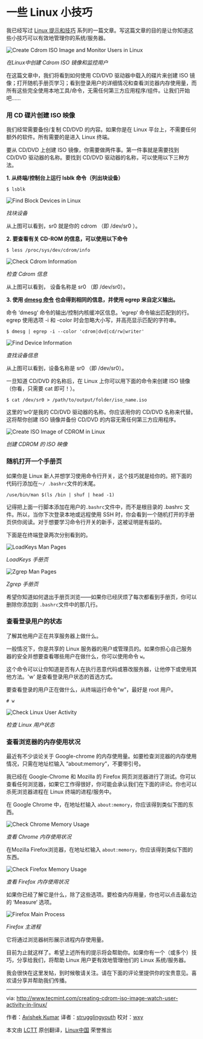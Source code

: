 一些 Linux 小技巧
================================================================================
我已经写过 [Linux 提示和技巧][1] 系列的一篇文章。写这篇文章的目的是让你知道这些小技巧可以有效地管理你的系统/服务器。

![Create Cdrom ISO Image and Monitor Users in Linux](http://www.tecmint.com/wp-content/uploads/2015/07/creating-cdrom-iso-watch-users-in-linux.jpg)

*在Linux中创建 Cdrom ISO 镜像和监控用户*

在这篇文章中，我们将看到如何使用 CD/DVD 驱动器中载入的碟片来创建 ISO 镜像；打开随机手册页学习；看到登录用户的详细情况和查看浏览器内存使用量，而所有这些完全使用本地工具/命令，无需任何第三方应用程序/组件。让我们开始吧……

### 用 CD 碟片创建 ISO 映像 ###

我们经常需要备份/复制 CD/DVD 的内容。如果你是在 Linux 平台上，不需要任何额外的软件。所有需要的是进入 Linux 终端。

要从 CD/DVD 上创建 ISO 镜像，你需要做两件事。第一件事就是需要找到CD/DVD 驱动器的名称。要找到 CD/DVD 驱动器的名称，可以使用以下三种方法。

**1. 从终端/控制台上运行 lsblk 命令（列出块设备）**

    $ lsblk

![Find Block Devices in Linux](http://www.tecmint.com/wp-content/uploads/2015/07/Find-Block-Devices.png)

*找块设备*

从上图可以看到，sr0 就是你的 cdrom （即 /dev/sr0 ）。

**2. 要查看有关 CD-ROM 的信息，可以使用以下命令**

    $ less /proc/sys/dev/cdrom/info

![Check Cdrom Information](http://www.tecmint.com/wp-content/uploads/2015/07/Check-Cdrom-Inforamtion.png)

*检查 Cdrom 信息*

从上图可以看到， 设备名称是 sr0 （即 /dev/sr0）。

**3. 使用 [dmesg 命令][2] 也会得到相同的信息，并使用 egrep 来自定义输出。**

命令 ‘dmesg‘ 命令的输出/控制内核缓冲区信息。‘egrep‘ 命令输出匹配到的行。egrep 使用选项 -i 和 -color 时会忽略大小写，并高亮显示匹配的字符串。

    $ dmesg | egrep -i --color 'cdrom|dvd|cd/rw|writer'

![Find Device Information](http://www.tecmint.com/wp-content/uploads/2015/07/Find-Device-Information.png)

*查找设备信息*

从上图可以看到，设备名称是 sr0 （即 /dev/sr0）。

一旦知道 CD/DVD 的名称后，在 Linux 上你可以用下面的命令来创建 ISO 镜像（你看，只需要 cat 即可！）。

    $ cat /dev/sr0 > /path/to/output/folder/iso_name.iso

这里的‘sr0‘是我的 CD/DVD  驱动器的名称。你应该用你的 CD/DVD 名称来代替。这将帮你创建 ISO 镜像并备份 CD/DVD 的内容无需任何第三方应用程序。

![Create ISO Image of CDROM in Linux](http://www.tecmint.com/wp-content/uploads/2015/07/Create-ISO-Image-of-CDROM.png)

*创建 CDROM 的 ISO 映像*

### 随机打开一个手册页 ###

如果你是 Linux 新人并想学习使用命令行开关，这个技巧就是给你的。把下面的代码行添加在`〜/ .bashrc`文件的末尾。

    /use/bin/man $(ls /bin | shuf | head -1)

记得把上面一行脚本添加在用户的`.bashrc`文件中，而不是根目录的 .bashrc 文件。所以，当你下次登录本地或远程使用 SSH 时，你会看到一个随机打开的手册页供你阅读。对于想要学习命令行开关的新手，这被证明是有益的。

下面是在终端登录两次分别看到的。

![LoadKeys Man Pages](http://www.tecmint.com/wp-content/uploads/2015/07/LoadKeys-Man-Pages.png)

*LoadKeys 手册页*

![Zgrep Man Pages](http://www.tecmint.com/wp-content/uploads/2015/07/Zgrep-Man-Pages.png)

*Zgrep 手册页*

希望你知道如何退出手册页浏览——如果你已经厌烦了每次都看到手册页，你可以删除你添加到 `.bashrc`文件中的那几行。

### 查看登录用户的状态 ###

了解其他用户正在共享服务器上做什么。

一般情况下，你是共享的 Linux 服务器的用户或管理员的。如果你担心自己服务器的安全并想要查看哪些用户在做什么，你可以使用命令 `w`。

这个命令可以让你知道是否有人在执行恶意代码或篡改服务器，让他停下或使用其他方法。'w' 是查看登录用户状态的首选方式。

要查看登录的用户正在做什么，从终端运行命令“w”，最好是 root 用户。

    # w

![Check Linux User Activity](http://www.tecmint.com/wp-content/uploads/2015/07/Check-Linux-User-Activity.png)

*检查 Linux 用户状态*

### 查看浏览器的内存使用状况 ###

最近有不少谈论关于 Google-chrome 的内存使用量。如要检查浏览器的内存使用情况，只需在地址栏输入 “about:memory”，不要带引号。

我已经在 Google-Chrome 和 Mozilla 的 Firefox 网页浏览器进行了测试。你可以查看任何浏览器，如果它工作得很好，你可能会承认我们在下面的评论。你也可以杀死浏览器进程在 Linux 终端的进程/服务中。

在 Google Chrome 中，在地址栏输入 `about:memory`，你应该得到类似下图的东西。

![Check Chrome Memory Usage](http://www.tecmint.com/wp-content/uploads/2015/07/Check-Chrome-Memory-Usage.png)

*查看 Chrome 内存使用状况*

在Mozilla Firefox浏览器，在地址栏输入 `about:memory`，你应该得到类似下图的东西。

![Check Firefox Memory Usage](http://www.tecmint.com/wp-content/uploads/2015/07/Check-Firefox-Memory-Usage.png)

*查看 Firefox 内存使用状况*

如果你已经了解它是什么，除了这些选项。要检查内存用量，你也可以点击最左边的 ‘Measure‘ 选项。

![Firefox Main Process](http://www.tecmint.com/wp-content/uploads/2015/07/Firefox-Main-Processes.png)

*Firefox 主进程*

它将通过浏览器树形展示进程内存使用量。

目前为止就这样了。希望上述所有的提示将会帮助你。如果你有一个（或多个）技巧，分享给我们，将帮助 Linux 用户更有效地管理他们的 Linux 系统/服务器。

我会很快在这里发帖，到时候敬请关注。请在下面的评论里提供你的宝贵意见。喜欢请分享并帮助我们传播。


--------------------------------------------------------------------------------

via: http://www.tecmint.com/creating-cdrom-iso-image-watch-user-activity-in-linux/

作者：[Avishek Kumar][a]
译者：[strugglingyouth](https://github.com/strugglingyouth)
校对：[wxy](https://github.com/wxy)

本文由 [LCTT](https://github.com/LCTT/TranslateProject) 原创翻译，[Linux中国](https://linux.cn/) 荣誉推出

[a]:http://www.tecmint.com/author/avishek/
[1]:http://www.tecmint.com/tag/linux-tricks/
[2]:http://www.tecmint.com/dmesg-commands/
